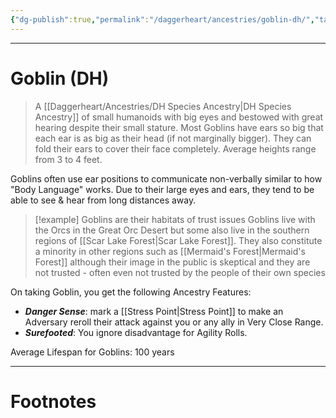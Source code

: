 ```yaml
---
{"dg-publish":true,"permalink":"/daggerheart/ancestries/goblin-dh/","tags":["TTRPG"]}
---
```



---
# Goblin (DH)
> A [[Daggerheart/Ancestries/DH Species Ancestry\|DH Species Ancestry]] of small humanoids with big eyes and bestowed with great hearing despite their small stature. Most Goblins have ears so big that each ear is as big as their head (if not marginally bigger). They can fold their ears to cover their face completely. Average heights range from 3 to 4 feet.

Goblins often use ear positions to communicate non-verbally similar to how "Body Language" works. Due to their large eyes and ears, they tend to be able to see & hear from long distances away.

> [!example] Goblins are their habitats of trust issues
> Goblins live with the Orcs in the Great Orc Desert but some also live in the southern regions of [[Scar Lake Forest\|Scar Lake Forest]]. They also constitute a minority in other regions such as [[Mermaid's Forest\|Mermaid's Forest]] although their image in the public is skeptical and they are not trusted - often even not trusted by the people of their own species

On taking Goblin, you get the following Ancestry Features:
- ***Danger Sense***: mark a [[Stress Point\|Stress Point]] to make an Adversary reroll their attack against you or any ally in Very Close Range.
- ***Surefooted***: You ignore disadvantage for Agility Rolls.

Average Lifespan for Goblins: 100 years

---
# Footnotes